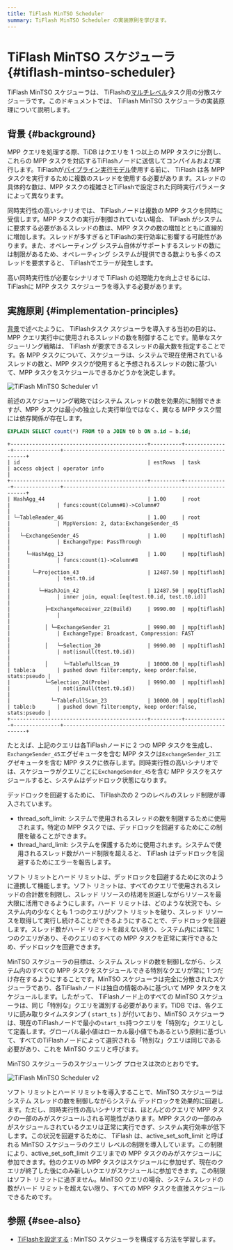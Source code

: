 ```yaml
---
title: TiFlash MinTSO Scheduler
summary: TiFlash MinTSO Scheduler の実装原則を学びます。
---
```


# TiFlash MinTSO スケジューラ {#tiflash-mintso-scheduler}

TiFlash MinTSO スケジューラは、 TiFlashの[マルチレベル](/glossary.md#mpp)タスク用の分散スケジューラです。このドキュメントでは、 TiFlash MinTSO スケジューラの実装原理について説明します。

## 背景 {#background}

MPP クエリを処理する際、TiDB はクエリを 1 つ以上の MPP タスクに分割し、これらの MPP タスクを対応するTiFlashノードに送信してコンパイルおよび実行します。TiFlashが[パイプライン実行モデル](/tiflash/tiflash-pipeline-model.md)使用する前に、 TiFlash は各 MPP タスクを実行するために複数のスレッドを使用する必要があります。スレッドの具体的な数は、MPP タスクの複雑さとTiFlashで設定された同時実行パラメータによって異なります。

同時実行性の高いシナリオでは、 TiFlashノードは複数の MPP タスクを同時に受信します。MPP タスクの実行が制御されていない場合、 TiFlash がシステムに要求する必要があるスレッドの数は、MPP タスクの数の増加とともに直線的に増加します。スレッドが多すぎるとTiFlashの実行効率に影響する可能性があります。また、オペレーティング システム自体がサポートするスレッドの数には制限があるため、オペレーティング システムが提供できる数よりも多くのスレッドを要求すると、 TiFlashでエラーが発生します。

高い同時実行性が必要なシナリオで TiFlash の処理能力を向上させるには、 TiFlashに MPP タスク スケジューラを導入する必要があります。

## 実施原則 {#implementation-principles}

[背景](#background)で述べたように、 TiFlashタスク スケジューラを導入する当初の目的は、MPP クエリ実行中に使用されるスレッドの数を制御することです。簡単なスケジューリング戦略は、 TiFlash が要求できるスレッドの最大数を指定することです。各 MPP タスクについて、スケジューラは、システムで現在使用されているスレッドの数と、MPP タスクが使用すると予想されるスレッドの数に基づいて、MPP タスクをスケジュールできるかどうかを決定します。

![TiFlash MinTSO Scheduler v1](/media/tiflash/tiflash_mintso_v1.png)

前述のスケジューリング戦略ではシステム スレッドの数を効果的に制御できますが、MPP タスクは最小の独立した実行単位ではなく、異なる MPP タスク間には依存関係が存在します。

```sql
EXPLAIN SELECT count(*) FROM t0 a JOIN t0 b ON a.id = b.id;
```

    +--------------------------------------------+----------+--------------+---------------+----------------------------------------------------------+
    | id                                         | estRows  | task         | access object | operator info                                            |
    +--------------------------------------------+----------+--------------+---------------+----------------------------------------------------------+
    | HashAgg_44                                 | 1.00     | root         |               | funcs:count(Column#8)->Column#7                          |
    | └─TableReader_46                           | 1.00     | root         |               | MppVersion: 2, data:ExchangeSender_45                    |
    |   └─ExchangeSender_45                      | 1.00     | mpp[tiflash] |               | ExchangeType: PassThrough                                |
    |     └─HashAgg_13                           | 1.00     | mpp[tiflash] |               | funcs:count(1)->Column#8                                 |
    |       └─Projection_43                      | 12487.50 | mpp[tiflash] |               | test.t0.id                                               |
    |         └─HashJoin_42                      | 12487.50 | mpp[tiflash] |               | inner join, equal:[eq(test.t0.id, test.t0.id)]           |
    |           ├─ExchangeReceiver_22(Build)     | 9990.00  | mpp[tiflash] |               |                                                          |
    |           │ └─ExchangeSender_21            | 9990.00  | mpp[tiflash] |               | ExchangeType: Broadcast, Compression: FAST               |
    |           │   └─Selection_20               | 9990.00  | mpp[tiflash] |               | not(isnull(test.t0.id))                                  |
    |           │     └─TableFullScan_19         | 10000.00 | mpp[tiflash] | table:a       | pushed down filter:empty, keep order:false, stats:pseudo |
    |           └─Selection_24(Probe)            | 9990.00  | mpp[tiflash] |               | not(isnull(test.t0.id))                                  |
    |             └─TableFullScan_23             | 10000.00 | mpp[tiflash] | table:b       | pushed down filter:empty, keep order:false, stats:pseudo |
    +--------------------------------------------+----------+--------------+---------------+----------------------------------------------------------+

たとえば、上記のクエリは各TiFlashノードに 2 つの MPP タスクを生成し、 `ExchangeSender_45`エグゼキュータを含む MPP タスクは`ExchangeSender_21`エグゼキュータを含む MPP タスクに依存します。同時実行性の高いシナリオでは、スケジューラがクエリごとに`ExchangeSender_45`を含む MPP タスクをスケジュールすると、システムはデッドロック状態になります。

デッドロックを回避するために、 TiFlash次の 2 つのレベルのスレッド制限が導入されています。

-   thread_soft_limit: システムで使用されるスレッドの数を制限するために使用されます。特定の MPP タスクでは、デッドロックを回避するためにこの制限を破ることができます。
-   thread_hard_limit: システムを保護するために使用されます。システムで使用されるスレッド数がハード制限を超えると、 TiFlash はデッドロックを回避するためにエラーを報告します。

ソフト リミットとハード リミットは、デッドロックを回避するために次のように連携して機能します。ソフト リミットは、すべてのクエリで使用されるスレッドの合計数を制限し、スレッド リソースの枯渇を回避しながらリソースを最大限に活用できるようにします。ハード リミットは、どのような状況でも、システム内の少なくとも 1 つのクエリがソフト リミットを破り、スレッド リソースを取得して実行し続けることができるようにすることで、デッドロックを回避します。スレッド数がハード リミットを超えない限り、システム内には常に 1 つのクエリがあり、そのクエリのすべての MPP タスクを正常に実行できるため、デッドロックを回避できます。

MinTSO スケジューラの目標は、システム スレッドの数を制御しながら、システム内のすべての MPP タスクをスケジュールできる特別なクエリが常に 1 つだけ存在するようにすることです。MinTSO スケジューラは完全に分散されたスケジューラであり、各TiFlashノードは独自の情報のみに基づいて MPP タスクをスケジュールします。したがって、 TiFlashノード上のすべての MinTSO スケジューラは、同じ「特別な」クエリを識別する必要があります。TiDB では、各クエリに読み取りタイムスタンプ ( `start_ts` ) が付いており、MinTSO スケジューラは、現在のTiFlashノードで最小の`start_ts`持つクエリを「特別な」クエリとして定義します。グローバル最小値はローカル最小値でもあるという原則に基づいて、すべてのTiFlashノードによって選択される「特別な」クエリは同じである必要があり、これを MinTSO クエリと呼びます。

MinTSO スケジューラのスケジューリング プロセスは次のとおりです。

![TiFlash MinTSO Scheduler v2](/media/tiflash/tiflash_mintso_v2.png)

ソフト リミットとハード リミットを導入することで、MinTSO スケジューラはシステム スレッドの数を制御しながらシステム デッドロックを効果的に回避します。ただし、同時実行性の高いシナリオでは、ほとんどのクエリで MPP タスクの一部のみがスケジュールされる可能性があります。MPP タスクの一部のみがスケジュールされているクエリは正常に実行できず、システム実行効率が低下します。この状況を回避するために、 TiFlash は、active_set_soft_limit と呼ばれる MinTSO スケジューラのクエリ レベルの制限を導入しています。この制限により、active_set_soft_limit クエリまでの MPP タスクのみがスケジュールに参加できます。他のクエリの MPP タスクはスケジュールに参加せず、現在のクエリが終了した後にのみ新しいクエリがスケジュールに参加できます。この制限はソフト リミットに過ぎません。MinTSO クエリの場合、システム スレッドの数がハード リミットを超えない限り、すべての MPP タスクを直接スケジュールできるためです。

## 参照 {#see-also}

-   [TiFlashを設定する](/tiflash/tiflash-configuration.md) : MinTSO スケジューラを構成する方法を学習します。
